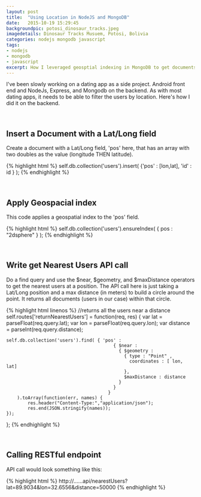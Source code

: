 ```yaml
---
layout: post
title:  "Using Location in NodeJS and MongoDB"
date:   2015-10-19 15:29:45
backgroundpic: potosi_dinosaur_tracks.jpeg
imagedetails: Dinosaur Tracks Musuem, Potosi, Bolivia
categories: nodejs mongodb javascript
tags:
- nodejs
- mongodb
- javascript
excerpt: How I leveraged geosptial indexing in MongoDB to get documents within x meters of a specific location for my dating apps NodeJS backend.
---
```


I've been slowly working on a dating app as a side project.  Android front end and NodeJs, Express, and Mongodb on the backend.  As with most dating apps, it needs to be able to filter the users by location.  Here's how I did it on the backend.

<br>

## Insert a Document with a Lat/Long field
Create a document with a Lat/Long field, 'pos' here, that has an array with two doubles as the value (longitude THEN latitude).

{% highlight html %}
self.db.collection('users').insert( {'pos' : [lon,lat], 'id' : id } );
{% endhighlight %}

<br>

## Apply Geospacial index 
This code applies a geospatial index to the 'pos' field.

{% highlight html %}
self.db.collection('users').ensureIndex( { pos : "2dsphere" } );
{% endhighlight %}

<br>

## Write get Nearest Users API call
Do a find query and use the $near, $geometry, and $maxDistance operators to get the nearest users at a position.  The API call here is just taking a Lat/Long position and a max distance (in meters) to build a circle around the point.  It returns all documents (users in our case) within that circle.

{% highlight html linenos %}
//returns all the users near a distance 
self.routes['returnNearestUsers'] = function(req, res) {
    var lat = parseFloat(req.query.lat);
    var lon = parseFloat(req.query.lon);
    var distance = parseInt(req.query.distance);

    self.db.collection('users').find( { 'pos' : 
                                            { $near : 
                                              { $geometry :
                                                { type : "Point" ,
                                                  coordinates : [ lon, lat] 
                                                },
                                                $maxDistance : distance
                                              }
                                            }
                                          }
        ).toArray(function(err, names) {
        	res.header("Content-Type:","application/json");
        	res.end(JSON.stringify(names));
    });
};
{% endhighlight %}

<br>

## Calling RESTful endpoint
API call would look something like this:

{% highlight html %}
http://......api/nearestUsers?lat=89.9034&lon=32.6556&distance=50000
{% endhighlight %}